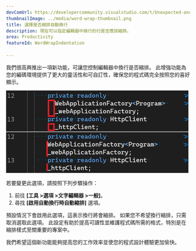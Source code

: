 ```yaml
---
devComUrl: https://developercommunity.visualstudio.com/t/Unexpected-and-sporadic-indents-when-usi/10635809
thumbnailImage: ../media/word-wrap-thumbnail.png
title: 選擇是否縮排自動換行
description: 現在可以指定編輯器中換行的行是否應該縮排。
area: Productivity
featureId: WordWrapIndentation

---
```



我們很高興推出一項新功能，可讓您控制編輯器中換行是否縮排。 此增強功能為您的編碼環境提供了更大的靈活性和可自訂性，確保您的程式碼完全按照您的喜好顯示。

![自動換行縮排](../media/word-wrap.png)

若要變更此選項，請按照下列步驟操作：

1. 前往 **[工具 >選項 >文字編輯器 >一般]**。
2. 尋找 **[啟用自動換行時自動縮排]** 選項。

預設情況下會啟用此選項，這表示換行將會縮排。 如果您不希望換行縮排，只需取消選取此選項。 此設定有助於提高可讀性並維護程式碼所需的格式，特別是在縮排樣式至關重要的專案中。

我們希望這個新功能能夠提高您的工作效率並使您的程式設計體驗更加愉快。
